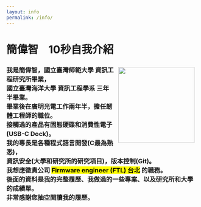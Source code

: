 ```yaml
---
layout: info
permalink: /info/
---
```

<div>
	<h1>簡偉智&nbsp;&nbsp;&nbsp;&nbsp;10秒自我介紹</h1>
	<img style="float: right;padding: 10px" src="{{ site.baseurl }}/images/info/photo.jpg" height="200" />
	<h3>
	  我是簡偉智，國立臺灣師範大學 資訊工程研究所畢業，<br />
	  國立臺灣海洋大學 資訊工程學系 三年半畢業。<br />
	  畢業後在廣明光電工作兩年半，擔任韌體工程師的職位。<br />
	  接觸過的產品有固態硬碟和消費性電子(USB-C Dock)。<br />
	  我的專長是各種程式語言開發(C最為熟悉)，<br />
	  資訊安全(大學和研究所的研究項目)，版本控制(Git)。<br />
	  我想應徵貴公司 <mark>Firmware engineer (FTL) 台北</mark> 的職務。<br />
	  後面的資料是我的完整履歷、我做過的一些專案、以及研究所和大學的成績單。<br />
	  非常感謝您抽空閱讀我的履歷。
	</h3>
</div>
